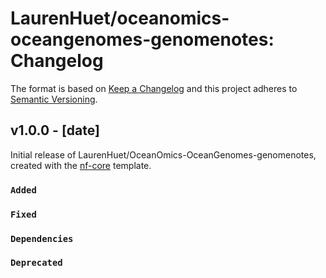 # LaurenHuet/oceanomics-oceangenomes-genomenotes: Changelog

The format is based on [Keep a Changelog](https://keepachangelog.com/en/1.0.0/)
and this project adheres to [Semantic Versioning](https://semver.org/spec/v2.0.0.html).

## v1.0.0 - [date]

Initial release of LaurenHuet/OceanOmics-OceanGenomes-genomenotes, created with the [nf-core](https://nf-co.re/) template.

### `Added`

### `Fixed`

### `Dependencies`

### `Deprecated`
